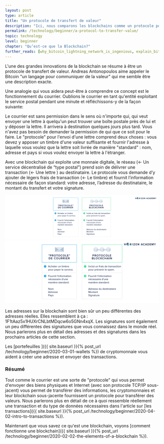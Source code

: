 ```yaml
---
layout: post
type: article
title: "Un protocole de transfert de valeur"
description: "Ici, nous comparons les blockchains comme un protocole pour transférer de la valeur à l’internet comme un protocole pour transférer de l’information."
permalink: /technology/beginner/a-protocol-to-transfer-value/
topic: technology
level: beginner
chapter: "Qu’est-ce que la Blockchain?"
further_reads: [why_bitcoin_lightning_network_is_ingenious, explain_bitcoin_like_im_five, money_as_language]
---
```


L'une des grandes innovations de la blockchain se résume à être un protocole de transfert de valeur. Andreas Antonopoulos aime appeler le Bitcoin "un langage pour communiquer de la valeur" qui me semble être une description exacte.

Une analogie qui vous aidera peut-être à comprendre ce concept est le fonctionnement du courrier. Oublions le courrier en tant qu'entité exploitant le service postal pendant une minute et réfléchissons-y de la façon suivante:

Le courrier est sans permission dans le sens où n'importe qui, qui veut envoyer une lettre à quelqu'un peut trouver une boîte postale près de lui et y déposer la lettre. Il arrivera à destination quelques jours plus tard. Vous n'avez pas besoin de demander la permission de qui que ce soit pour le faire. Le "protocole" pour l'envoi d'une lettre comprend deux choses : vous devez y apposer un timbre d'une valeur suffisante et fournir l'adresse à laquelle vous voulez que la lettre soit livrée de manière "standard" : nom, adresse et pays si vous voulez envoyer la lettre à l'étranger.

Avec une blockchain qui exploite une monnaie digitale, le réseau (← Un service décentralisé de “type postal”)  prend soin de délivrer une transaction (← Une lettre ) au destinataire. Le protocole vous demande d’y ajouter de légers frais de transaction (← Le timbre) et fournit l’information nécessaire de façon standard: votre adresse, l’adresse du destinataire, le montant du transfert et votre signature.

![Mail protocol in FR](/assets/post_files/technology/beginner/a-protocol-to-transfer-value/FR_mail_protocol_D.jpg)
![Mail protocol in FR](/assets/post_files/technology/beginner/a-protocol-to-transfer-value/FR_mail_protocol_M.jpg)

Les adresses sur la blockchain sont bien sûr un peu différentes des adresses réelles. Elles ressemblent à ça : 1F1tAaz5x1HUXrCNLbtMDqcw6o5GNn4xqX. Les signatures sont également un peu différentes des signatures que vous connaissez dans le monde réel. Nous parlerons plus en détail des adresses et des signatures dans les prochains articles de cette section.

 Les [portefeuilles ]({{ site.baseurl }}{% post_url /technology/beginner/2020-03-01-wallets %}) de cryptomonnaie vous aident à créer une adresse et envoyer des transactions.

### Résumé

Tout comme le courrier est une sorte de "protocole" qui vous permet d'envoyer des biens physiques et Internet (avec son protocole TCP/IP sous-jacent) vous permet de transférer des informations, les cryptomonnaies et leur blockchain sous-jacente fournissent un protocole pour transférer des valeurs. Nous parlerons plus en détail de ce à quoi ressemble réellement une transaction et du type de données nécessaires dans l'article sur [les transactions]({{ site.baseurl }}{% post_url /technology/beginner/2020-04-02-intro-to-transactions %}).

Maintenant que vous savez ce qu'est une blockchain, voyons [comment fonctionne une blockchain]({{ site.baseurl }}{% post_url /technology/beginner/2020-02-02-the-elements-of-a-blockchain %}).
